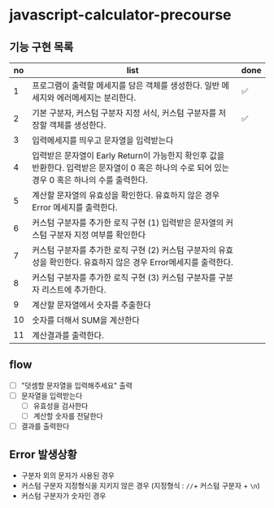 # javascript-calculator-precourse

## 기능 구현 목록

| no  | list                                                                                                                                             | done |
| --- | ------------------------------------------------------------------------------------------------------------------------------------------------ | ---- |
| 1   | 프로그램이 출력할 메세지를 담은 객체를 생성한다. 일반 메세지와 에러메세지는 분리한다.                                                            | ✅   |
| 2   | 기본 구분자, 커스텀 구분자 지정 서식, 커스텀 구분자를 저장할 객체를 생성한다.                                                                    | ✅   |
| 3   | 입력메세지를 띄우고 문자열을 입력받는다                                                                                                          |      |
| 4   | 입력받은 문자열이 Early Return이 가능한지 확인후 값을 반환한다. 입력받은 문자열이 0 혹은 하나의 수로 되어 있는 경우 0 혹은 하나의 수를 출력한다. |      |
| 5   | 계산할 문자열의 유효성을 확인한다. 유효하지 않은 경우 Error 메세지를 출력한다.                                                                   |      |
| 6   | 커스텀 구분자를 추가한 로직 구현 (1) 입력받은 문자열의 커스텀 구분자 지정 여부를 확인한다                                                        |      |
| 7   | 커스텀 구분자를 추가한 로직 구현 (2) 커스텀 구분자의 유효성을 확인한다. 유효하지 않은 경우 Error메세지를 출력한다.                               |      |
| 8   | 커스텀 구분자를 추가한 로직 구현 (3) 커스텀 구분자를 구분자 리스트에 추가한다.                                                                   |      |
| 9   | 계산할 문자열에서 숫자를 추출한다                                                                                                                |      |
| 10  | 숫자를 더해서 SUM을 계산한다                                                                                                                     |      |
| 11  | 계산결과를 출력한다.                                                                                                                             |      |

## flow

- [ ] "덧셈할 문자열을 입력해주세요" 출력
- [ ] 문자열을 입력받는다
  - [ ] 유효성을 검사한다
  - [ ] 계산할 숫자를 전달한다
- [ ] 결과를 출력한다

## Error 발생상황

- 구분자 외의 문자가 사용된 경우
- 커스텀 구분자 지정형식을 지키지 않은 경우 (지정형식 : `//`+ 커스텀 구분자 + `\n`)
- 커스텀 구분자가 숫자인 경우

